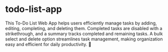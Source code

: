 # todo-list-app
This To-Do List Web App helps users efficiently manage tasks by adding, editing, completing, and deleting them. Completed tasks are disabled with a strikethrough, and a summary tracks completed and remaining tasks. A bulk select and delete option streamlines task management, making organization easy and efficient for daily productivity. 🚀
